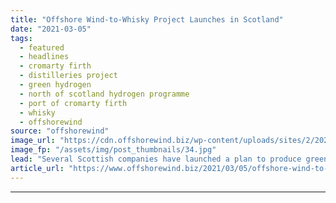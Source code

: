 ```yaml
---
title: "Offshore Wind-to-Whisky Project Launches in Scotland"
date: "2021-03-05"
tags: 
  - featured
  - headlines
  - cromarty firth
  - distilleries project
  - green hydrogen
  - north of scotland hydrogen programme
  - port of cromarty firth
  - whisky
  - offshorewind
source: "offshorewind"
image_url: "https://cdn.offshorewind.biz/wp-content/uploads/sites/2/2021/03/05091004/Offshore-Wind-to-Whiskey-Project-Launches-in-Scotland.jpg"
image_fp: "/assets/img/post_thumbnails/34.jpg"
lead: "Several Scottish companies have launched a plan to produce green hydrogen in Cromarty Firth"
article_url: "https://www.offshorewind.biz/2021/03/05/offshore-wind-to-whisky-project-launches-in-scotland/"
---
```


---
